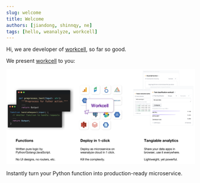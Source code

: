 ```yaml
---
slug: welcome
title: Welcome
authors: [jiandong, shinnqy, ne]
tags: [hello, weanalyze, workcell]
---
```



Hi, we are developer of [workcell](https://github.com/weanalyze/workcell), so far so good.

We present [workcell](https://github.com/weanalyze/workcell) to you:

![Workcell](./workcell-banner.png)

Instantly turn your Python function into production-ready microservice.